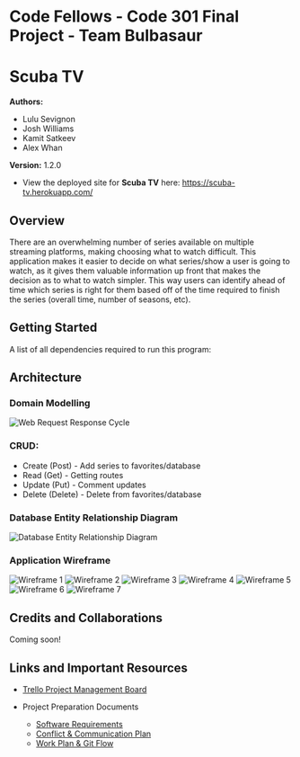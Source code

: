 # Code Fellows - Code 301 Final Project - Team Bulbasaur

# Scuba TV

**Authors:**

* Lulu Sevignon
* Josh Williams
* Kamit Satkeev
* Alex Whan

**Version:** 1.2.0

* View the deployed site for **Scuba TV** here: https://scuba-tv.herokuapp.com/

## Overview

There are an overwhelming number of series available on multiple streaming platforms, making choosing what to watch difficult. This application makes it easier to decide on what series/show a user is going to watch, as it gives them valuable information up front that makes the decision as to what to watch simpler. This way users can identify ahead of time which series is right for them based off of the time required to finish the series (overall time, number of seasons, etc).

## Getting Started

A list of all dependencies required to run this program:

## Architecture

### Domain Modelling

![Web Request Response Cycle](./public/assets/images/project-wrrc.png)

### CRUD:
* Create (Post) - Add series to favorites/database
* Read (Get) - Getting routes
* Update (Put) - Comment updates
* Delete (Delete) - Delete from favorites/database

### Database Entity Relationship Diagram

![Database Entity Relationship Diagram](./public/assets/images/project-erd.jpg)

### Application Wireframe

![Wireframe 1](./public/assets/images/wireframe-1.jpg)
![Wireframe 2](./public/assets/images/wireframe-2.jpg)
![Wireframe 3](./public/assets/images/wireframe-3.jpg)
![Wireframe 4](./public/assets/images/wireframe-4.jpg)
![Wireframe 5](./public/assets/images/wireframe-5.jpg)
![Wireframe 6](./public/assets/images/wireframe-6.jpg)
![Wireframe 7](./public/assets/images/wireframe-7.jpg)

## Credits and Collaborations

Coming soon!

## Links and Important Resources

* [Trello Project Management Board](https://trello.com/b/b31pfDlT/bulbasaur)

* Project Preparation Documents
  - [Software Requirements](./md/requirements.md)
  - [Conflict & Communication Plan](./md/conflict-communication.md)
  - [Work Plan & Git Flow](./md/work-git.md)